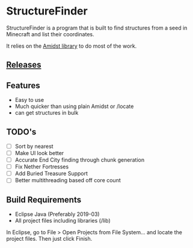 # StructureFinder
StructureFinder is a program that is built to find structures from a seed in Minecraft and list their coordinates.

It relies on the [Amidst library](https://github.com/toolbox4minecraft/amidst) to do most of the work.

## [Releases](https://github.com/burgerguy/StructureFinder/releases/)

## Features

- Easy to use
- Much quicker than using plain Amidst or /locate
- can get structures in bulk

## TODO's

- [ ] Sort by nearest
- [ ] Make UI look better
- [ ] Accurate End City finding through chunk generation
- [ ] Fix Nether Fortresses
- [ ] Add Buried Treasure Support
- [ ] Better multithreading based off core count

## Build Requirements

- Eclipse Java (Preferably 2019-03)
- All project files including libraries (/lib)

In Eclipse, go to File > Open Projects from File System... and locate the project files. Then just click Finish.
